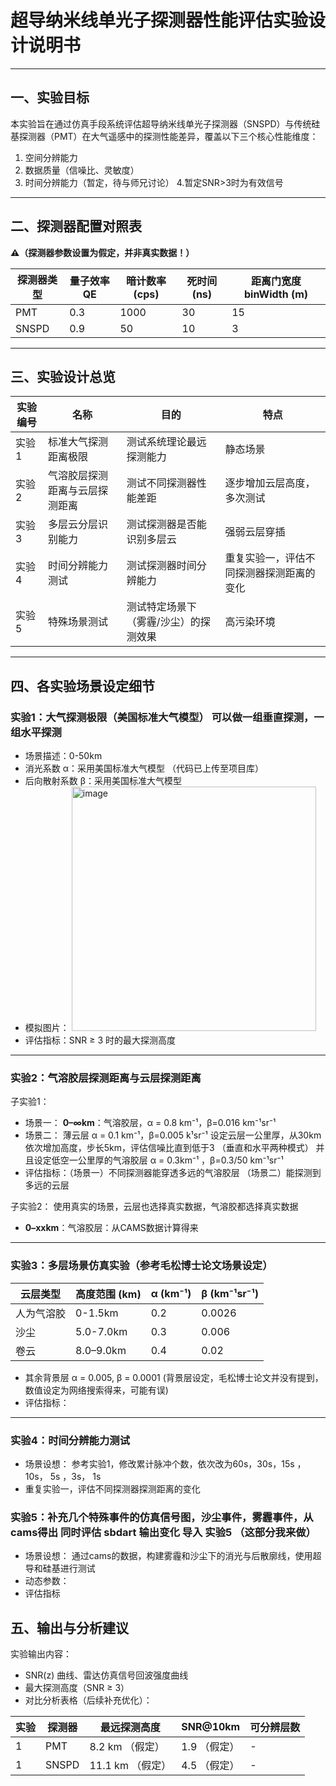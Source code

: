 # 超导纳米线单光子探测器性能评估实验设计说明书

---

## 一、实验目标

本实验旨在通过仿真手段系统评估超导纳米线单光子探测器（SNSPD）与传统硅基探测器（PMT）在大气遥感中的探测性能差异，覆盖以下三个核心性能维度：

1. 空间分辨能力  
2. 数据质量（信噪比、灵敏度）  
3. 时间分辨能力（暂定，待与师兄讨论）
4.暂定SNR>3时为有效信号
---

## 二、探测器配置对照表  
**⚠️（探测器参数设置为假定，并非真实数据！）**

| 探测器类型 | 量子效率 QE | 暗计数率 (cps) | 死时间 (ns) | 距离门宽度 binWidth (m) |
|------------|--------------|----------------|-------------|--------------------------|
| PMT        | 0.3          | 1000           | 30          | 15                       |
| SNSPD      | 0.9          | 50             | 10          | 3                        |

---

## 三、实验设计总览

| 实验编号 | 名称                           | 目的                           | 特点                           |
|----------|--------------------------------|--------------------------------|--------------------------------|
| 实验1    | 标准大气探测距离极限           | 测试系统理论最远探测能力       | 静态场景    |
| 实验2    | 气溶胶层探测距离与云层探测距离  | 测试不同探测器性能差距     | 逐步增加云层高度，多次测试     |
| 实验3    | 多层云分层识别能力             | 测试探测器是否能识别多层云     | 强弱云层穿插                |
| 实验4    | 时间分辨能力测试            | 测试探测器时间分辨能力                  | 重复实验一，评估不同探测器探测距离的变化        |
| 实验5    | 特殊场景测试                  | 测试特定场景下（雾霾/沙尘）的探测效果  | 高污染环境         |
---

## 四、各实验场景设定细节

### 实验1：大气探测极限（美国标准大气模型）         可以做一组垂直探测，一组水平探测

- 场景描述：0-50km 
- 消光系数 α：采用美国标准大气模型  （代码已上传至项目库）
- 后向散射系数 β：采用美国标准大气模型
- 模拟图片：  <img width="391" alt="image" src="https://github.com/user-attachments/assets/465f9387-6447-46a0-acff-af832852fe04" />
- 评估指标：SNR ≥ 3 时的最大探测高度  

---

### 实验2：气溶胶层探测距离与云层探测距离
子实验1：
- 场景一： **0–∞km**：气溶胶层，α = 0.8 km⁻¹，β=0.016 km⁻¹sr⁻¹         
- 场景二：  薄云层  α = 0.1 km⁻¹，β=0.005 k¹sr⁻¹  设定云层一公里厚，从30km依次增加高度，步长5km，评估信噪比直到低于3   （垂直和水平两种模式）  并且设定低空一公里厚的气溶胶层 α = 0.3km⁻¹ ，β=0.3/50 km⁻¹sr⁻¹ 
- 评估指标：（场景一）不同探测器能穿透多远的气溶胶层    （场景二）能探测到多远的云层
  
子实验2： 使用真实的场景，云层也选择真实数据，气溶胶都选择真实数据
- **0–xxkm**：气溶胶层：从CAMS数据计算得来
---

### 实验3：多层场景仿真实验（参考毛松博士论文场景设定）

| 云层类型 | 高度范围 (km) | α (km⁻¹) | β (km⁻¹sr⁻¹) |   
|----------|----------------|----------|----------------|
| 人为气溶胶 | 0-1.5km        | 0.2      | 0.0026        |
| 沙尘     | 5.0-7.0km       | 0.3       | 0.006        |
| 卷云     | 8.0–9.0km       | 0.4      | 0.02          |

- 其余背景层 α = 0.005, β = 0.0001  (背景层设定，毛松博士论文并没有提到，数值设定为网络搜索得来，可能有误)
- 评估指标：
---

### 实验4：时间分辨能力测试

- 场景设想： 参考实验1，修改累计脉冲个数，依次改为60s，30s，15s ，10s， 5s ，3s， 1s
- 重复实验一，评估不同探测器探测距离的变化


### 实验5：补充几个特殊事件的仿真信号图，沙尘事件，雾霾事件，从cams得出   同时评估 sbdart 输出变化 导入 实验5 （这部分我来做）
- 场景设想： 通过cams的数据，构建雾霾和沙尘下的消光与后散廓线，使用超导和硅基进行测试
- 动态参数：
- 评估指标


  
## 五、输出与分析建议
实验输出内容：

- SNR(z) 曲线、雷达仿真信号回波强度曲线
- 最大探测高度（SNR ≥ 3）
- 对比分析表格（后续补充优化）：

| 实验 | 探测器 | 最远探测高度 | SNR@10km | 可分辨层数 |
|------|--------|----------------|-----------|--------------|
| 1    | PMT    | 8.2 km    （假定）     | 1.9   （假定）    | -            | 
| 1    | SNSPD  | 11.1 km    （假定）    | 4.5    （假定）   | -            | 


